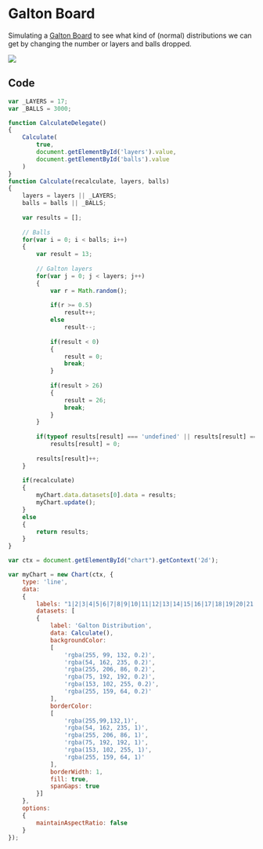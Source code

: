 # Galton Board

Simulating a [Galton Board](https://en.wikipedia.org/wiki/Bean_machine) to see what kind of (normal) distributions we can get by changing the number or layers and balls dropped.

![](https://upload.wikimedia.org/wikipedia/commons/thumb/d/d2/GaltonBoard.png/171px-GaltonBoard.png)

## Code

```javascript
var _LAYERS = 17;
var _BALLS = 3000;

function CalculateDelegate()
{
	Calculate(
		true,
		document.getElementById('layers').value,
		document.getElementById('balls').value
	)
}
function Calculate(recalculate, layers, balls)
{
	layers = layers || _LAYERS;
	balls = balls || _BALLS;
  
	var results = [];
  
	// Balls
	for(var i = 0; i < balls; i++)
	{
		var result = 13;
    
		// Galton layers
		for(var j = 0; j < layers; j++)
		{
			var r = Math.random();
      
			if(r >= 0.5)
				result++;
			else
				result--;
        
			if(result < 0)
			{
				result = 0;
				break;
			}
      
			if(result > 26)
			{
				result = 26;
				break;
			}
		}
    
		if(typeof results[result] === 'undefined' || results[result] === false)
			results[result] = 0;
      
		results[result]++;
	}
  
	if(recalculate)
	{
		myChart.data.datasets[0].data = results;
		myChart.update();
	}
	else
	{
		return results;
	}
}

var ctx = document.getElementById("chart").getContext('2d');

var myChart = new Chart(ctx, {
	type: 'line',
	data: 
	{
		labels: "1|2|3|4|5|6|7|8|9|10|11|12|13|14|15|16|17|18|19|20|21|22|23|24|25|26|27".split('|'),
		datasets: [
		{
			label: 'Galton Distribution',
			data: Calculate(),
			backgroundColor: 
			[
				'rgba(255, 99, 132, 0.2)',
				'rgba(54, 162, 235, 0.2)',
				'rgba(255, 206, 86, 0.2)',
				'rgba(75, 192, 192, 0.2)',
				'rgba(153, 102, 255, 0.2)',
				'rgba(255, 159, 64, 0.2)'
			],
			borderColor:
			[
				'rgba(255,99,132,1)',
				'rgba(54, 162, 235, 1)',
				'rgba(255, 206, 86, 1)',
				'rgba(75, 192, 192, 1)',
				'rgba(153, 102, 255, 1)',
				'rgba(255, 159, 64, 1)'
			],
			borderWidth: 1,
			fill: true,
			spanGaps: true
		}]
	},
	options:
	{
		maintainAspectRatio: false
	}
});
```

